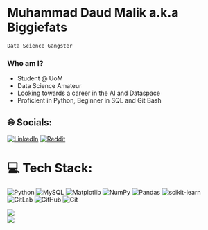# Muhammad Daud Malik a.k.a Biggiefats
`Data Science Gangster`

### Who am I?
- Student @ UoM<br>
- Data Science Amateur<br>
- Looking towards a career in the AI and Dataspace<br>
- Proficient in Python, Beginner in SQL and Git Bash


## 🌐 Socials:
[![LinkedIn](https://img.shields.io/badge/LinkedIn-%230077B5.svg?logo=linkedin&logoColor=white)](https://www.linkedin.com/in/muhammad-daud-malik/) [![Reddit](https://img.shields.io/badge/Reddit-%23FF4500.svg?logo=Reddit&logoColor=white)](https://www.reddit.com/user/notkhaos/) 

# 💻 Tech Stack:
![Python](https://img.shields.io/badge/python-3670A0?style=for-the-badge&logo=python&logoColor=ffdd54) ![MySQL](https://img.shields.io/badge/mysql-4479A1.svg?style=for-the-badge&logo=mysql&logoColor=white) ![Matplotlib](https://img.shields.io/badge/Matplotlib-%23ffffff.svg?style=for-the-badge&logo=Matplotlib&logoColor=black) ![NumPy](https://img.shields.io/badge/numpy-%23013243.svg?style=for-the-badge&logo=numpy&logoColor=white) ![Pandas](https://img.shields.io/badge/pandas-%23150458.svg?style=for-the-badge&logo=pandas&logoColor=white) ![scikit-learn](https://img.shields.io/badge/scikit--learn-%23F7931E.svg?style=for-the-badge&logo=scikit-learn&logoColor=white) ![GitLab](https://img.shields.io/badge/gitlab-%23181717.svg?style=for-the-badge&logo=gitlab&logoColor=white) ![GitHub](https://img.shields.io/badge/github-%23121011.svg?style=for-the-badge&logo=github&logoColor=white) ![Git](https://img.shields.io/badge/git-%23F05033.svg?style=for-the-badge&logo=git&logoColor=white)


![](https://github-readme-streak-stats.herokuapp.com/?user=biggiefats&theme=dark&hide_border=false)<br/>
![](https://github-readme-stats.vercel.app/api/top-langs/?username=biggiefats&theme=dark&hide_border=false&include_all_commits=true&count_private=true&layout=compact)

